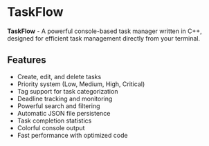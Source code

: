 # TaskFlow

**TaskFlow** - A powerful console-based task manager written in C++, designed for efficient task management directly from your terminal.

## Features

- Create, edit, and delete tasks
- Priority system (Low, Medium, High, Critical)
- Tag support for task categorization
- Deadline tracking and monitoring
- Powerful search and filtering
- Automatic JSON file persistence
- Task completion statistics
- Colorful console output
- Fast performance with optimized code
